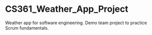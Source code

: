 # CS361_Weather_App_Project
Weather app for software engineering.
Demo team project to practice Scrum fundamentals.

